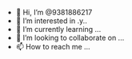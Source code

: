 - 👋 Hi, I’m @9381886217
- 👀 I’m interested in .y..
- 🌱 I’m currently learning ...
- 💞️ I’m looking to collaborate on ...
- 📫 How to reach me ...

<!---
9381886217/9381886217 is a ✨ special ✨ repository because its `README.md` (this file) appears on your GitHub profile.
You can click the Preview link to take a look at your changes.
--->
